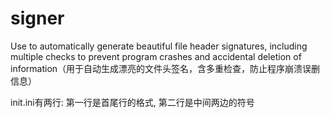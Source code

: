 # signer
 Use to automatically generate beautiful file header signatures, including multiple checks to prevent program crashes and accidental deletion of information（用于自动生成漂亮的文件头签名，含多重检查，防止程序崩溃误删信息）
 
 init.ini有两行: 第一行是首尾行的格式, 第二行是中间两边的符号
